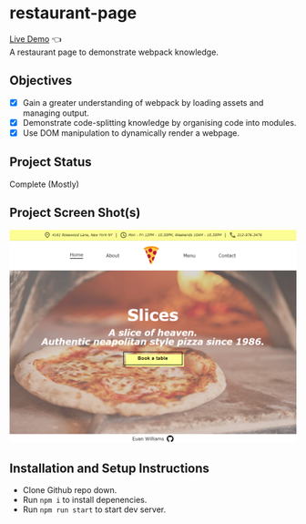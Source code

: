 # restaurant-page
[Live Demo](https://euanrw.github.io/restaurant-page/) :point_left:  
A restaurant page to demonstrate webpack knowledge.

## Objectives
- [X] Gain a greater understanding of webpack by loading assets and managing output.
- [X] Demonstrate code-splitting knowledge by organising code into modules.
- [X] Use DOM manipulation to dynamically render a webpage.

## Project Status
Complete (Mostly)

## Project Screen Shot(s)
![](project.png)

## Installation and Setup Instructions

- Clone Github repo down.
- Run `npm i` to install depenencies.
- Run `npm run start` to start dev server.